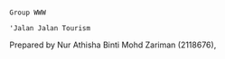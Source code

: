                                                                             Group WWW
                                                                       'Jalan Jalan Tourism
Prepared by Nur Athisha Binti Mohd Zariman (2118676), 


